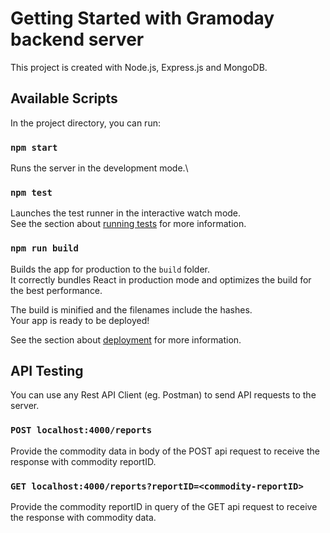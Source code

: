 # Getting Started with Gramoday backend server

This project is created with Node.js, Express.js and MongoDB.

## Available Scripts

In the project directory, you can run:

### `npm start`

Runs the server in the development mode.\

### `npm test`

Launches the test runner in the interactive watch mode.\
See the section about [running tests](https://facebook.github.io/create-react-app/docs/running-tests) for more information.

### `npm run build`

Builds the app for production to the `build` folder.\
It correctly bundles React in production mode and optimizes the build for the best performance.

The build is minified and the filenames include the hashes.\
Your app is ready to be deployed!

See the section about [deployment](https://facebook.github.io/create-react-app/docs/deployment) for more information.


## API Testing

You can use any Rest API Client (eg. Postman) to send API requests to the server.

### `POST localhost:4000/reports`

Provide the commodity data in body of the POST api request to receive the response with commodity reportID.

### `GET localhost:4000/reports?reportID=<commodity-reportID>`

Provide the commodity reportID in query of the GET api request to receive the response with commodity data.

